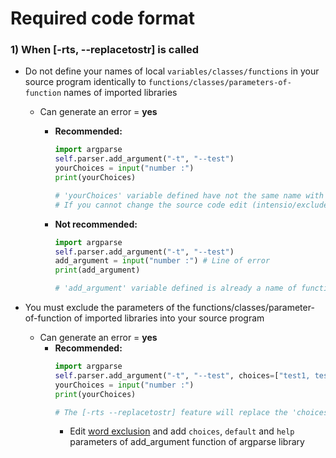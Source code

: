 # Required code format

### 1) When [-rts, --replacetostr] is called
- Do not define your names of local `variables/classes/functions` in your source program identically to `functions/classes/parameters-of-function` names of imported libraries
    - Can generate an error = **yes**
        - **Recommended:**
            ```python
            import argparse
            self.parser.add_argument("-t", "--test")
            yourChoices = input("number :")
            print(yourChoices)

            # 'yourChoices' variable defined have not the same name with function or parameter of function/class of argparse library, so 'add_arguments' will not be replaced by [-rts --replacetostr] feature
            # If you cannot change the source code edit (intensio/exclude/string_to_string_mixed/exclude_word_by_user.txt) word that will you want exclude
            ```

        - **Not recommended:**
            ```python
            import argparse
            self.parser.add_argument("-t", "--test")
            add_argument = input("number :") # Line of error
            print(add_argument)

            # 'add_argument' variable defined is already a name of function of argparse library, all 'add_arguments' will be replaced by [-rts --replacetostr] feature
            ```

- You must exclude the parameters of the functions/classes/parameter-of-function of imported libraries into your source program
    - Can generate an error = **yes**
        - **Recommended:**
            ```python
            import argparse
            self.parser.add_argument("-t", "--test", choices=["test1, test2"], default="test1", help="this is a test !")
            yourChoices = input("number :")
            print(yourChoices)
            
            # The [-rts --replacetostr] feature will replace the 'choices', 'default' and 'help' parameters of 'add_argument' function from argparse library, because their syntaxes is -> 'parameter=', except if you have exclude their words in 'intensio/exclude/string_to_string_mixed/exclude_word_by_user.txt'
            ```
            - Edit [word exclusion](../../intensio/exclude/string_to_string_mixed/exclude_word_by_user.txt) and add `choices`, `default` and `help` parameters of add_argument function of argparse library